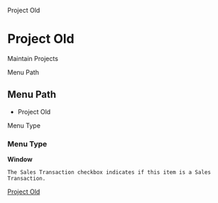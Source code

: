 
Project Old
# Project Old


Maintain Projects

Menu Path
## Menu Path



- Project Old

Menu Type
### Menu Type

**Window**

```
The Sales Transaction checkbox indicates if this item is a Sales Transaction.
```

[Project Old](functional-guide/window/window-project-old.md)